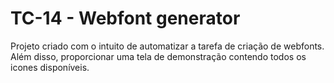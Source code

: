# TC-14 - Webfont generator

Projeto criado com o intuito de automatizar a tarefa de criação de webfonts. Além
disso, proporcionar uma tela de demonstração contendo todos os icones disponíveis.
